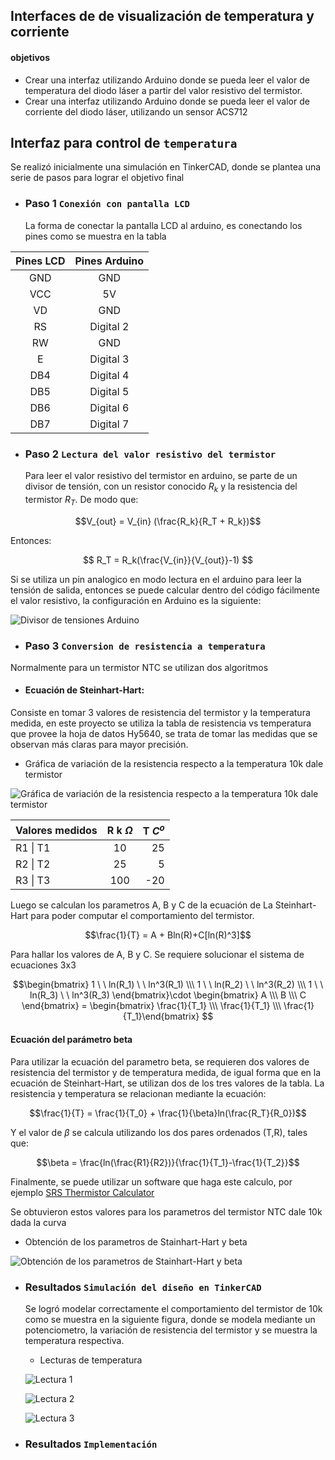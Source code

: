 ## Interfaces de de visualización de temperatura y corriente
#### objetivos

- Crear una interfaz utilizando Arduino donde se pueda leer el valor de temperatura del diodo láser a partir del valor resistivo del termistor.
- Crear una interfaz utilizando Arduino donde se pueda leer el valor de corriente del diodo láser, utilizando un sensor ACS712



## Interfaz para control de `temperatura`

Se realizó inicialmente una simulación en TinkerCAD, donde se plantea una serie de pasos para lograr el objetivo final

+ ### Paso 1 `Conexión con pantalla LCD`
  La forma de conectar la pantalla LCD al arduino, es conectando los pines como se muestra en la tabla
  
| **Pines LCD** | **Pines Arduino** |
|:-------------:|:-----------------:|
|      GND      |        GND        |
|      VCC      |         5V        |
|       VD      |        GND        |
|       RS      |     Digital 2     |
|       RW      |        GND        |
|       E       |     Digital 3     |
|      DB4      |     Digital 4     |
|      DB5      |     Digital 5     |
|      DB6      |     Digital 6     |
|      DB7      |     Digital 7     |

    
+ ### Paso 2  `Lectura del valor resistivo del termistor`
  Para leer el valor resistivo del termistor en arduino, se parte de un divisor de tensión, con un resistor conocido $R_k$ y la resistencia del termistor $R_T$. De modo que:

$$V_{out} = V_{in} (\frac{R_k}{R_T + R_k})$$

Entonces:

$$ R_T = R_k(\frac{V_{in}}{V_{out}}-1) $$

Si se utiliza un pin analogico en modo lectura en el arduino para leer la tensión de salida, entonces se puede calcular dentro del código fácilmente el valor resistivo, la configuración en Arduino es la siguiente:

  ![Divisor de tensiones Arduino](Figuras/Divisor_de_tensiones_Arduino.png)

+ ### Paso 3  `Conversion de resistencia a temperatura`
Normalmente para un termistor NTC se utilizan dos algoritmos

+ #### Ecuación de Steinhart-Hart:
Consiste en tomar 3 valores de resistencia del termistor y la temperatura medida, en este proyecto se utiliza la tabla de resistencia vs temperatura que provee la hoja de datos Hy5640, se trata de tomar las medidas que se observan más claras para mayor precisión.
- Gráfica de variación de la resistencia respecto a la temperatura 10k dale termistor
  
![Gráfica de variación de la resistencia respecto a la temperatura 10k dale termistor](Figuras/RvsTemp.PNG)
	
| Valores medidos | R k $\Omega$ | T $C^o$ |
|-----------------|:-----------:|--------:|
| R1 \| T1        |      10     |      25 |
| R2 \| T2        |      25     |       5 |
| R3 \| T3        |     100     |     -20 |

Luego se calculan los parametros A, B y C de la ecuación de La Steinhart-Hart para poder computar el comportamiento del termistor.

$$\frac{1}{T} = A + Bln(R)+C[ln(R)^3]$$

Para hallar los valores de A, B y C. Se requiere solucionar el sistema de ecuaciones 3x3

$$\begin{bmatrix} 1 \ \ ln(R_1) \ \ ln^3(R_1) \\\ 1 \ \ ln(R_2) \ \ ln^3(R_2) \\\ 1 \ \ ln(R_3) \ \ ln^3(R_3) \end{bmatrix}\cdot \begin{bmatrix} A \\\ B \\\ C \end{bmatrix} = \begin{bmatrix} \frac{1}{T_1} \\\ \frac{1}{T_1} \\\ \frac{1}{T_1}\end{bmatrix} $$ 

#### Ecuación del parámetro beta
Para utilizar la ecuación del parametro beta, se requieren dos valores de resistencia del termistor y de temperatura medida, de igual forma que en la ecuación de Steinhart-Hart, se utilizan dos de los tres valores de la tabla. La resistencia y temperatura se relacionan mediante la ecuación:

$$\frac{1}{T} = \frac{1}{T_0} + \frac{1}{\beta}ln(\frac{R_T}{R_0})$$

Y el valor de $\beta$ se calcula utilizando los dos pares ordenados (T,R), tales que:

$$\beta = \frac{ln(\frac{R1}{R2})}{\frac{1}{T_1}-\frac{1}{T_2}}$$

Finalmente, se puede utilizar un software que haga este calculo, por ejemplo  [SRS Thermistor Calculator](https://www.thinksrs.com/downloads/programs/therm%20calc/ntccalibrator/ntccalculator.html)

Se obtuvieron estos valores para los parametros del termistor NTC dale 10k dada la curva

- Obtención de los parametros de Stainhart-Hart y beta
  
![Obtención de los parametros de Stainhart-Hart y beta](Figuras/Steinhart_B_Models.PNG)

+ ### Resultados  `Simulación del diseño en TinkerCAD`
  Se logró modelar correctamente el comportamiento del termistor de 10k como se muestra en la siguiente figura, donde se modela mediante un potenciometro, la variación de resistencia del termistor y se muestra la temperatura respectiva.
  - Lecturas de temperatura
  
  ![Lectura 1](Figuras/Temperature_sensor.PNG)

  ![Lectura 2](Figuras/Temperature_sensor2.PNG)
  
  ![Lectura 3](Figuras/Temperature_sensor3.PNG)

+ ### Resultados  `Implementación`
